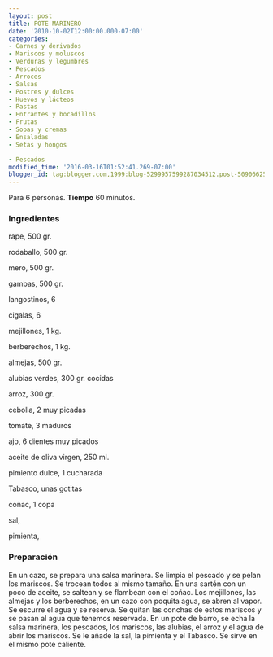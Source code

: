 ```yaml
---
layout: post
title: POTE MARINERO
date: '2010-10-02T12:00:00.000-07:00'
categories:
- Carnes y derivados
- Mariscos y moluscos
- Verduras y legumbres
- Pescados
- Arroces
- Salsas
- Postres y dulces
- Huevos y lácteos
- Pastas
- Entrantes y bocadillos
- Frutas
- Sopas y cremas
- Ensaladas
- Setas y hongos

- Pescados
modified_time: '2016-03-16T01:52:41.269-07:00'
blogger_id: tag:blogger.com,1999:blog-5299957599287034512.post-509066257747727605
---
```


Para 6 personas.
<b>Tiempo</b> 60 minutos.

<h3>Ingredientes</h3>

rape, 500 gr.

rodaballo, 500 gr.

mero, 500 gr.

gambas, 500 gr.

langostinos, 6

cigalas, 6

mejillones, 1 kg.

berberechos, 1 kg.

almejas, 500 gr.

alubias verdes, 300 gr. cocidas

arroz, 300 gr.

cebolla, 2 muy picadas

tomate, 3 maduros

ajo, 6 dientes muy picados

aceite de oliva virgen, 250 ml.

pimiento dulce, 1 cucharada

Tabasco, unas gotitas

coñac, 1 copa

sal,

pimienta,

<h3>Preparación</h3>

En un cazo, se prepara una salsa marinera. Se limpia el pescado y se pelan los mariscos. Se trocean todos al mismo tamaño. En una sartén con un poco de aceite, se saltean y se flambean con el coñac. Los mejillones, las almejas y los berberechos, en un cazo con poquita agua, se abren al vapor. Se escurre el agua y se reserva. Se quitan las conchas de estos mariscos y se pasan al agua que tenemos reservada. En un pote de barro, se echa la salsa marinera, los pescados, los mariscos, las alubias, el arroz y el agua de abrir los mariscos. Se le añade la sal, la pimienta y el Tabasco. Se sirve en el mismo pote caliente.

